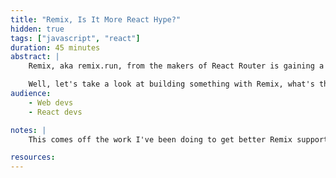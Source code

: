 ```yaml
---
title: "Remix, Is It More React Hype?"
hidden: true
tags: ["javascript", "react"]
duration: 45 minutes
abstract: |
    Remix, aka remix.run, from the makers of React Router is gaining a lot of noise on social media, but is that transitioning into real value for the end user?

    Well, let's take a look at building something with Remix, what's the dev experience like, how well does it solve our problems, and most importantly, is it worth the hype?
audience:
    - Web devs
    - React devs

notes: |
    This comes off the work I've been doing to get better Remix support on Azure.

resources:
---
```

